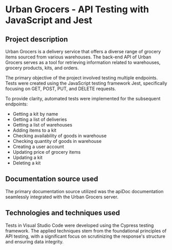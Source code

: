 # Urban Grocers - API Testing with JavaScript and Jest

## Project description

Urban Grocers is a delivery service that offers a diverse range of grocery items sourced from various warehouses. The back-end API of Urban Grocers serves as a tool for retrieving information related to warehouses, grocery products, kits, and orders.

The primary objective of the project involved testing multiple endpoints. Tests were created using the JavaScript testing framework Jest, specifically focusing on GET, POST, PUT, and DELETE requests.

To provide clarity, automated tests were implemented for the subsequent endpoints:

-   Getting a kit by name
-   Getting a list of deliveries
-   Getting a list of warehouses
-   Adding items to a kit
-   Checking availability of goods in warehouse
-   Checking quantity of goods in warehouse
-   Creating a user account
-   Updating price of grocery items
-   Updating a kit
-   Deleting a kit

## Documentation source used

The primary documentation source utilized was the apiDoc documentation seamlessly integrated with the Urban Grocers server.

## Technologies and techniques used

Tests in Visual Studio Code were developed using the Cypress testing framework. The applied techniques stem from the foundational principles of API testing, with a significant focus on scrutinizing the response's structure and ensuring data integrity.
